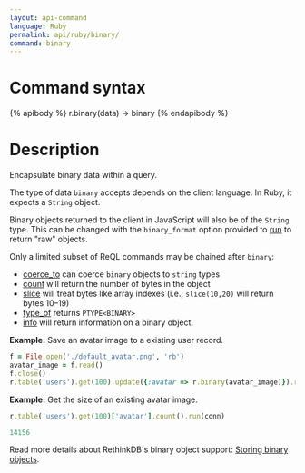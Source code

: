 ```yaml
---
layout: api-command
language: Ruby
permalink: api/ruby/binary/
command: binary
---
```


# Command syntax #

{% apibody %}
r.binary(data) &rarr; binary
{% endapibody %}

# Description #

Encapsulate binary data within a query.

The type of data `binary` accepts depends on the client language. In Ruby, it expects a `String` object.

Binary objects returned to the client in JavaScript will also be of the `String` type. This can be changed with the `binary_format` option provided to [run](/api/ruby/run) to return "raw" objects.

Only a limited subset of ReQL commands may be chained after `binary`:

* [coerce_to](/api/ruby/coerce_to/) can coerce `binary` objects to `string` types
* [count](/api/ruby/count/) will return the number of bytes in the object
* [slice](/api/ruby/slice/) will treat bytes like array indexes (i.e., `slice(10,20)` will return bytes 10&ndash;19)
* [type_of](/api/ruby/type_of) returns `PTYPE<BINARY>`
* [info](/api/ruby/info) will return information on a binary object.

__Example:__ Save an avatar image to a existing user record.

```rb
f = File.open('./default_avatar.png', 'rb')
avatar_image = f.read()
f.close()
r.table('users').get(100).update({:avatar => r.binary(avatar_image)}).run(conn)
```

__Example:__ Get the size of an existing avatar image.

```rb
r.table('users').get(100)['avatar'].count().run(conn)

14156
```

Read more details about RethinkDB's binary object support: [Storing binary objects](/docs/storing-binary/).
